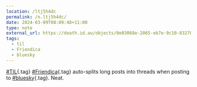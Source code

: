 ```yaml
---
location: /ltj5h4dc
permalink: /n.ltj5h4dc/
date: 2024-03-09T08:09:48+11:00
type: note
external_url: https://death.id.au/objects/0e03068e-2065-eb7e-9c10-832705079689
tags:
  - til
  - Friendica
  - bluesky
---
```


[#TIL](/tag/til){.tag} [#Friendica](/tag/friendica){.tag} auto-splits long posts into threads when posting to [#bluesky](/tag/bluesky){.tag}. Neat.

